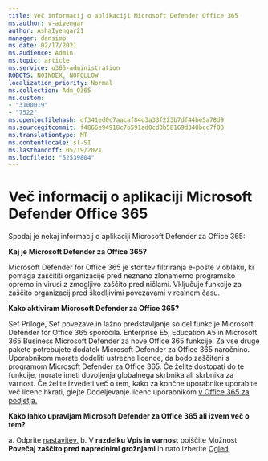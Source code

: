 ```yaml
---
title: Več informacij o aplikaciji Microsoft Defender Office 365
ms.author: v-aiyengar
author: AshaIyengar21
manager: dansimp
ms.date: 02/17/2021
ms.audience: Admin
ms.topic: article
ms.service: o365-administration
ROBOTS: NOINDEX, NOFOLLOW
localization_priority: Normal
ms.collection: Adm_O365
ms.custom:
- "3100019"
- "7522"
ms.openlocfilehash: df341ed0c7aacaf84d3a33f223b7df44be5a78d9
ms.sourcegitcommit: f4866e94918c7b591ad0cd3b58169d340bcc7f00
ms.translationtype: MT
ms.contentlocale: sl-SI
ms.lasthandoff: 05/19/2021
ms.locfileid: "52539804"
---
```

# <a name="learn-about-microsoft-defender-for-office-365"></a>Več informacij o aplikaciji Microsoft Defender Office 365

Spodaj je nekaj informacij o aplikaciji Microsoft Defender za Office 365:

**Kaj je Microsoft Defender za Office 365?**

Microsoft Defender for Office 365 je storitev filtriranja e-pošte v oblaku, ki pomaga zaščititi organizacije pred neznano zlonamerno programsko opremo in virusi z zmogljivo zaščito pred ničlami. Vključuje funkcije za zaščito organizacij pred škodljivimi povezavami v realnem času.

**Kako aktiviram Microsoft Defender za Office 365?**

Sef Priloge, Sef povezave in lažno predstavljanje so del funkcije Microsoft Defender for Office 365 sporočila. Enterprise E5, Education A5 in Microsoft 365 Business Microsoft Defender za nove Office 365 funkcije. Za vse druge pakete potrebujete dodatek Microsoft Defender za Office 365 naročnino. Uporabnikom morate dodeliti ustrezne licence, da bodo zaščiteni s programom Microsoft Defender za Office 365. Če želite dostopati do te funkcije, morate imeti dovoljenja globalnega skrbnika ali skrbnika za varnost. Če želite izvedeti več o tem, kako za končne uporabnike uporabite več licenc hkrati, glejte Dodeljevanje licenc uporabnikom [v Office 365 za podjetja.](https://go.microsoft.com/fwlink/?linkid=2093435)

**Kako lahko upravljam Microsoft Defender za Office 365 ali izvem več o tem?**

a. Odprite [nastavitev.](https://go.microsoft.com/fwlink/p/?linkid=2075721)
b. V **razdelku Vpis in varnost** poiščite Možnost **Povečaj zaščito pred naprednimi grožnjami** in nato izberite [Ogled](https://go.microsoft.com/fwlink/?linkid=2109302).
